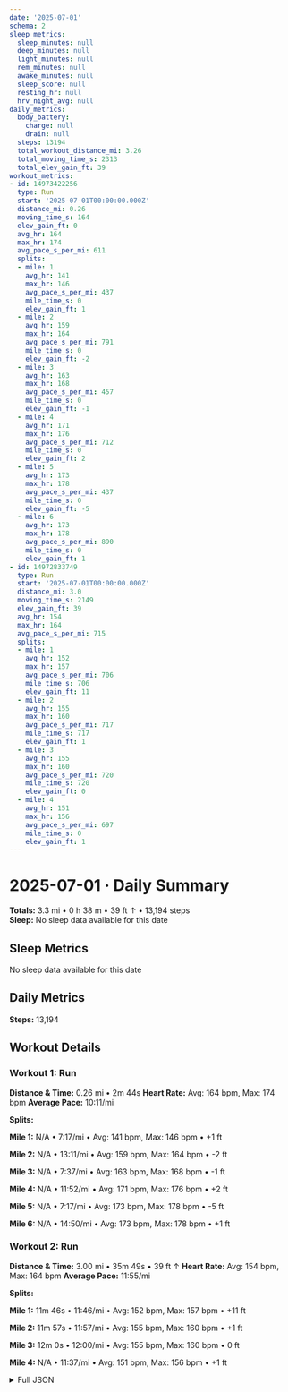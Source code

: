 ```yaml
---
date: '2025-07-01'
schema: 2
sleep_metrics:
  sleep_minutes: null
  deep_minutes: null
  light_minutes: null
  rem_minutes: null
  awake_minutes: null
  sleep_score: null
  resting_hr: null
  hrv_night_avg: null
daily_metrics:
  body_battery:
    charge: null
    drain: null
  steps: 13194
  total_workout_distance_mi: 3.26
  total_moving_time_s: 2313
  total_elev_gain_ft: 39
workout_metrics:
- id: 14973422256
  type: Run
  start: '2025-07-01T00:00:00.000Z'
  distance_mi: 0.26
  moving_time_s: 164
  elev_gain_ft: 0
  avg_hr: 164
  max_hr: 174
  avg_pace_s_per_mi: 611
  splits:
  - mile: 1
    avg_hr: 141
    max_hr: 146
    avg_pace_s_per_mi: 437
    mile_time_s: 0
    elev_gain_ft: 1
  - mile: 2
    avg_hr: 159
    max_hr: 164
    avg_pace_s_per_mi: 791
    mile_time_s: 0
    elev_gain_ft: -2
  - mile: 3
    avg_hr: 163
    max_hr: 168
    avg_pace_s_per_mi: 457
    mile_time_s: 0
    elev_gain_ft: -1
  - mile: 4
    avg_hr: 171
    max_hr: 176
    avg_pace_s_per_mi: 712
    mile_time_s: 0
    elev_gain_ft: 2
  - mile: 5
    avg_hr: 173
    max_hr: 178
    avg_pace_s_per_mi: 437
    mile_time_s: 0
    elev_gain_ft: -5
  - mile: 6
    avg_hr: 173
    max_hr: 178
    avg_pace_s_per_mi: 890
    mile_time_s: 0
    elev_gain_ft: 1
- id: 14972833749
  type: Run
  start: '2025-07-01T00:00:00.000Z'
  distance_mi: 3.0
  moving_time_s: 2149
  elev_gain_ft: 39
  avg_hr: 154
  max_hr: 164
  avg_pace_s_per_mi: 715
  splits:
  - mile: 1
    avg_hr: 152
    max_hr: 157
    avg_pace_s_per_mi: 706
    mile_time_s: 706
    elev_gain_ft: 11
  - mile: 2
    avg_hr: 155
    max_hr: 160
    avg_pace_s_per_mi: 717
    mile_time_s: 717
    elev_gain_ft: 1
  - mile: 3
    avg_hr: 155
    max_hr: 160
    avg_pace_s_per_mi: 720
    mile_time_s: 720
    elev_gain_ft: 0
  - mile: 4
    avg_hr: 151
    max_hr: 156
    avg_pace_s_per_mi: 697
    mile_time_s: 0
    elev_gain_ft: 1
---
```

# 2025-07-01 · Daily Summary
**Totals:** 3.3 mi • 0 h 38 m • 39 ft ↑ • 13,194 steps  
**Sleep:** No sleep data available for this date

## Sleep Metrics
No sleep data available for this date

## Daily Metrics
**Steps:** 13,194

## Workout Details
### Workout 1: Run
**Distance & Time:** 0.26 mi • 2m 44s
**Heart Rate:** Avg: 164 bpm, Max: 174 bpm
**Average Pace:** 10:11/mi

**Splits:**

**Mile 1:** N/A • 7:17/mi • Avg: 141 bpm, Max: 146 bpm • +1 ft

**Mile 2:** N/A • 13:11/mi • Avg: 159 bpm, Max: 164 bpm • -2 ft

**Mile 3:** N/A • 7:37/mi • Avg: 163 bpm, Max: 168 bpm • -1 ft

**Mile 4:** N/A • 11:52/mi • Avg: 171 bpm, Max: 176 bpm • +2 ft

**Mile 5:** N/A • 7:17/mi • Avg: 173 bpm, Max: 178 bpm • -5 ft

**Mile 6:** N/A • 14:50/mi • Avg: 173 bpm, Max: 178 bpm • +1 ft


### Workout 2: Run
**Distance & Time:** 3.00 mi • 35m 49s • 39 ft ↑
**Heart Rate:** Avg: 154 bpm, Max: 164 bpm
**Average Pace:** 11:55/mi

**Splits:**

**Mile 1:** 11m 46s • 11:46/mi • Avg: 152 bpm, Max: 157 bpm • +11 ft

**Mile 2:** 11m 57s • 11:57/mi • Avg: 155 bpm, Max: 160 bpm • +1 ft

**Mile 3:** 12m 0s • 12:00/mi • Avg: 155 bpm, Max: 160 bpm • 0 ft

**Mile 4:** N/A • 11:37/mi • Avg: 151 bpm, Max: 156 bpm • +1 ft



<details>
<summary>Full JSON</summary>

```json
{
  "date": "2025-07-01",
  "schema": 2,
  "sleep_metrics": {
    "sleep_minutes": null,
    "deep_minutes": null,
    "light_minutes": null,
    "rem_minutes": null,
    "awake_minutes": null,
    "sleep_score": null,
    "resting_hr": null,
    "hrv_night_avg": null
  },
  "daily_metrics": {
    "body_battery": {
      "charge": null,
      "drain": null
    },
    "steps": 13194,
    "total_workout_distance_mi": 3.26,
    "total_moving_time_s": 2313,
    "total_elev_gain_ft": 39
  },
  "workout_metrics": [
    {
      "id": 14973422256,
      "type": "Run",
      "start": "2025-07-01T00:00:00.000Z",
      "distance_mi": 0.26,
      "moving_time_s": 164,
      "elev_gain_ft": 0,
      "avg_hr": 164,
      "max_hr": 174,
      "avg_pace_s_per_mi": 611,
      "splits": [
        {
          "mile": 1,
          "avg_hr": 141,
          "max_hr": 146,
          "avg_pace_s_per_mi": 437,
          "mile_time_s": 0,
          "elev_gain_ft": 1
        },
        {
          "mile": 2,
          "avg_hr": 159,
          "max_hr": 164,
          "avg_pace_s_per_mi": 791,
          "mile_time_s": 0,
          "elev_gain_ft": -2
        },
        {
          "mile": 3,
          "avg_hr": 163,
          "max_hr": 168,
          "avg_pace_s_per_mi": 457,
          "mile_time_s": 0,
          "elev_gain_ft": -1
        },
        {
          "mile": 4,
          "avg_hr": 171,
          "max_hr": 176,
          "avg_pace_s_per_mi": 712,
          "mile_time_s": 0,
          "elev_gain_ft": 2
        },
        {
          "mile": 5,
          "avg_hr": 173,
          "max_hr": 178,
          "avg_pace_s_per_mi": 437,
          "mile_time_s": 0,
          "elev_gain_ft": -5
        },
        {
          "mile": 6,
          "avg_hr": 173,
          "max_hr": 178,
          "avg_pace_s_per_mi": 890,
          "mile_time_s": 0,
          "elev_gain_ft": 1
        }
      ]
    },
    {
      "id": 14972833749,
      "type": "Run",
      "start": "2025-07-01T00:00:00.000Z",
      "distance_mi": 3.0,
      "moving_time_s": 2149,
      "elev_gain_ft": 39,
      "avg_hr": 154,
      "max_hr": 164,
      "avg_pace_s_per_mi": 715,
      "splits": [
        {
          "mile": 1,
          "avg_hr": 152,
          "max_hr": 157,
          "avg_pace_s_per_mi": 706,
          "mile_time_s": 706,
          "elev_gain_ft": 11
        },
        {
          "mile": 2,
          "avg_hr": 155,
          "max_hr": 160,
          "avg_pace_s_per_mi": 717,
          "mile_time_s": 717,
          "elev_gain_ft": 1
        },
        {
          "mile": 3,
          "avg_hr": 155,
          "max_hr": 160,
          "avg_pace_s_per_mi": 720,
          "mile_time_s": 720,
          "elev_gain_ft": 0
        },
        {
          "mile": 4,
          "avg_hr": 151,
          "max_hr": 156,
          "avg_pace_s_per_mi": 697,
          "mile_time_s": 0,
          "elev_gain_ft": 1
        }
      ]
    }
  ]
}
```
</details>
